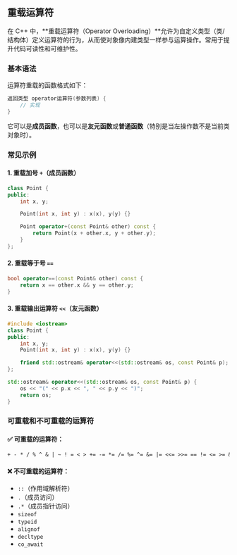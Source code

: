 ## 重载运算符

在 C++ 中，**重载运算符（Operator Overloading）**允许为自定义类型（类/结构体）定义运算符的行为，从而使对象像内建类型一样参与运算操作。常用于提升代码可读性和可维护性。

### 基本语法

运算符重载的函数格式如下：

```cpp
返回类型 operator运算符(参数列表) {
    // 实现
}
```

它可以是**成员函数**，也可以是**友元函数**或**普通函数**（特别是当左操作数不是当前类对象时）。

### 常见示例

#### 1. **重载加号 `+`（成员函数）**

```cpp
class Point {
public:
    int x, y;

    Point(int x, int y) : x(x), y(y) {}

    Point operator+(const Point& other) const {
        return Point(x + other.x, y + other.y);
    }
};
```

#### 2. **重载等于号 `==`**

```cpp
bool operator==(const Point& other) const {
    return x == other.x && y == other.y;
}
```

#### 3. **重载输出运算符 `<<`（友元函数）**

```cpp
#include <iostream>
class Point {
public:
    int x, y;
    Point(int x, int y) : x(x), y(y) {}

    friend std::ostream& operator<<(std::ostream& os, const Point& p);
};

std::ostream& operator<<(std::ostream& os, const Point& p) {
    os << "(" << p.x << ", " << p.y << ")";
    return os;
}
```

### 可重载和不可重载的运算符

#### ✅ 可重载的运算符：

```txt
+ - * / % ^ & | ~ ! = < > += -= *= /= %= ^= &= |= <<= >>= == != <= >= && || ++ -- , ->* -> [] () new delete new[] delete[]
```

#### ❌ 不可重载的运算符：

- `::`（作用域解析符）
- `.`（成员访问）
- `.*`（成员指针访问）
- `sizeof`
- `typeid`
- `alignof`
- `decltype`
- `co_await`